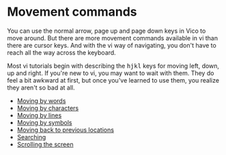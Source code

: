 # Movement commands

You can use the normal arrow, page up and page down keys in Vico to move around.
But there are more movement commands available in vi than there are cursor keys.
And with the vi way of navigating, you don't have to reach all the way across
the keyboard.

Most vi tutorials begin with describing the <kbd>hjkl</kbd> keys for moving
left, down, up and right. If you're new to vi, you may want to wait with them.
They do feel a bit awkward at first, but once you've learned to use them, you
realize they aren't so bad at all.

  * [Moving by words](move_words.html)
  * [Moving by characters](move_chars.html)
  * [Moving by lines](move_lines.html)
  * [Moving by symbols](move_symbols.html)
  * [Moving back to previous locations](jumplist.html)
  * [Searching](searching.html)
  * [Scrolling the screen](scrolling.html)

